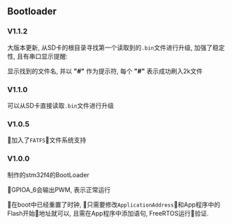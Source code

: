 ## Bootloader

### V1.1.2
大版本更新, 从SD卡的根目录寻找第一个读取到的`.bin`文件进行升级, 加强了稳定性, 且有串口显示提醒:

显示找到的文件名, 并以 **"#"** 作为提示符, 每个 **"#"** 表示成功刷入2k文件

### V1.1.0
可以从SD卡直接读取`.bin`文件进行升级

### V1.0.5
加入了`FATFS`文件系统支持

### V1.0.0
制作的stm32f4的BootLoader

GPIOA_6会输出PWM, 表示正常运行

在boot中已经重置了时钟, 只需要修改`ApplicationAddress`和App程序中的Flash开始地址就可以, 且需在App程序中添加语句, FreeRTOS运行验证.
